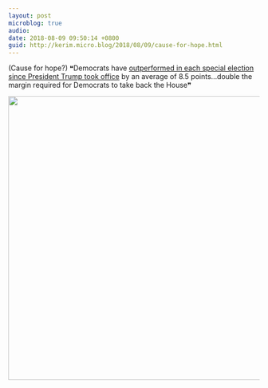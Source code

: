 ```yaml
---
layout: post
microblog: true
audio: 
date: 2018-08-09 09:50:14 +0800
guid: http://kerim.micro.blog/2018/08/09/cause-for-hope.html
---
```

(Cause for hope?) ❝Democrats have [outperformed in each special election since President Trump took office](https://www.axios.com/newsletters/axios-pm-c9111384-1e3b-43fb-887e-7b050739a894.html) by an average of 8.5 points…double the margin required for Democrats to take back the House❞

<img src="http://micro.oxus.net/uploads/2018/fc7c5a7780.jpg" width="600" height="569" />
